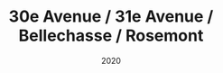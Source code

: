 ---
date: '2020'
title: '30e Avenue / 31e Avenue / Bellechasse / Rosemont'
type: ruelle_verte
district: 'Rosemont'
position: { lng: -73.57059686217416, lat: 45.56596744886869 }
---